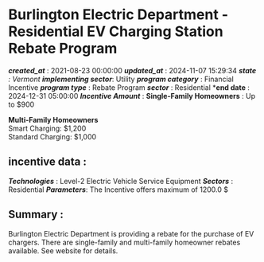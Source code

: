 # Burlington Electric Department - Residential EV Charging Station Rebate Program 
 ***created_at*** : 2021-08-23 00:00:00 
 ***updated_at*** : 2024-11-07 15:29:34 
 ***state** : Vermont 
 **implementing sector***: Utility 
 ***program category*** : Financial Incentive 
 ***program type*** : Rebate Program 
 ***sector*** : Residential 
 ***end date** : 2024-12-31 05:00:00 
 ***Incentive Amount*** : **Single-Family Homeowners** : Up to $900  
  
**Multi-Family Homeowners**  
Smart Charging: $1,200  
Standard Charging: $1,000  

 
 ## incentive data : 
 ***Technologies*** : Level-2 Electric Vehicle Service Equipment 
 ***Sectors*** : Residential 
 ***Parameters***: The Incentive offers maximum of 1200.0 $ 
 
 ## Summary : 
 Burlington Electric Department is providing a rebate for the purchase of EV
chargers. There are single-family and multi-family homeowner rebates
available. See website for details.

  

 
 